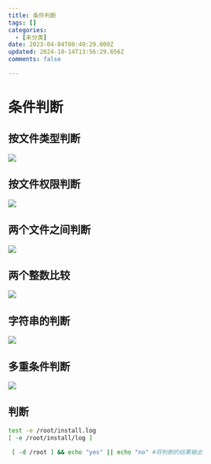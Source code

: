 ```yaml
---
title: 条件判断
tags: []
categories:
  - [未分类]
date: 2023-04-04T00:49:29.000Z
updated: 2024-10-14T13:56:29.656Z
comments: false

---
```


<!--more-->
# 条件判断

## 按文件类型判断

![](E:\markdown\图床\文件类型判断.png)

## 按文件权限判断

![](E:\markdown\图床\文件权限判断.png)

## 两个文件之间判断

![](E:\markdown\图床\两个文件之间进行比较.png)

## 两个整数比较

![](E:\markdown\图床\两个整数之间比较.png)

## 字符串的判断

![](E:\markdown\图床\字符串判断.png)

## 多重条件判断

![](E:\markdown\图床\多重条件判断.png)

## 判断

```bash
test -e /root/install.log
[ -e /root/install/log ]
```

```bash
 [ -d /root ] && echo "yes" || echo "no" #将判断的结果输出
```